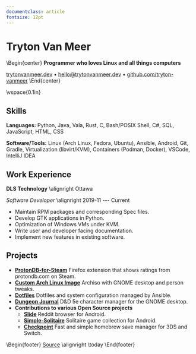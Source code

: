 ```yaml
---
documentclass: article
fontsize: 12pt
---
```


# Tryton Van Meer

\Begin{center}
**Programmer who loves Linux and all things computers**

[trytonvanmeer.dev](https://trytonvanmeer.dev)
• [hello@trytonvanmeer.dev](mailto:hello@trytonvanmeer.dev)
• [github.com/tryton-vanmeer](https://github.com/tryton-vanmeer)
\End{center}

\vspace{0.1in}

## Skills

**Languages:** Python, Java, Vala, Rust, C, Bash/POSIX Shell, C#, SQL, JavaScript, HTML, CSS

**Software/Tools:** Linux (Arch Linux, Fedora, Ubuntu), Ansible, Android, Git, Gradle,
Virtualization (libvirt/KVM), Containers (Podman, Docker), VSCode, IntelliJ IDEA

## Work Experience

**DLS Technology** \alignright Ottawa

*Software Developer* \alignright 2019-11 --- Current

+ Maintain RPM packages and corresponding Spec files.
+ Develop GTK applications in Python.
+ Optimization of Windows VMs under KVM.
+ Write user and developer facing documentation.
+ Implement new features in existing software.

## Projects

+ **[ProtonDB-for-Steam](https://github.com/tryton-vanmeer/ProtonDB-for-Steam)** Firefox extension that shows ratings from protondb.com on Steam.
+ **[Custom Arch Linux Image](https://github.com/tryton-vanmeer/archlinux)** Archiso with GNOME desktop and person tweaks.
+ **[Dotfiles](https://github.com/tryton-vanmeer/dotfiles)** Dotfiles and system configuration managed by Ansible.
+ **[Dungeon Journal](https://github.com/tryton-vanmeer/DungeonJournal)** D&D 5e character manager for the GNOME desktop.
+ **Contributions to various Open Source projects**
    + **[Slide](https://github.com/ccrama/Slide)** Reddit browser for Android.
    + **[Simple-Solitaire](https://github.com/TobiasBielefeld/Simple-Solitaire)** Solitaire game collection for Android.
    + **[Checkpoint](https://github.com/FlagBrew/Checkpoint)** Fast and simple homebrew save manager for 3DS and Switch.

\Begin{footer}
[Source](https://github.com/tryton-vanmeer/Resume) \alignright \today
\End{footer}